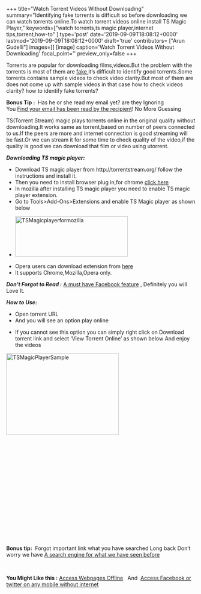 +++
title="Watch Torrent Videos Without Downloading"
summary="Identifying fake torrents is difficult so before downloading we can watch torrents online.To watch torrent videos online install TS Magic Player,"
keywords=["watch torrents,ts magic player,internet tips,torrent,how-to"
]
type='post'
date='2019-09-09T18:08:12+0000'
lastmod='2019-09-09T18:08:12+0000'
draft='true'
contributors= ["Arun Gudelli"]
images=[]
[image]
caption='Watch Torrent Videos Without Downloading'
focal_point=''
preview_only=false
+++








Torrents are popular for downloading films,videos.But the problem with the torrents is most of them are <a title="Fake Facebook profiles" href="https://www.arungudelli.com/2012/10/identify-fake-facebook-profiles.html" target="_blank" rel="noopener">fake </a>it’s difficult to identify good torrents.Some torrents contains sample videos to check video clarity.But most of them are does not come up with sample videos in that case how to check videos clarity? how to identify fake torrents?

<strong>Bonus Tip :</strong>&nbsp;&nbsp;Has he or she read my email yet? are they Ignoring You&nbsp;<a title="find out when your email has been read by the recipient!" href="https://www.arungudelli.com/2012/08/track-who-opened-your-mails-yesware.html" target="_blank" rel="noopener">Find&nbsp;your email has been read by the recipient</a>! No More Guessing

TS(Torrent Stream) magic plays torrents online in the original quality without downloading.It works same as torrent,based on number of peers connected to us.If the peers are more and internet connection is good streaming will be fast.Or we can stream it for some time to check quality of the video,if the quality is good we can download that film or video using utorrent.

<em><strong>Downloading TS magic player:</strong></em>

<ul><li>Download TS magic player from http://torrentstream.org/&nbsp;follow the instructions and install it.</li><li>Then you need to install browser plug in,for chrome <a title="TS Magic player" href="https://chrome.google.com/webstore/detail/ts-magic-player/ochbjojkpcmlfeagbaahkofepalngihg?utm_source=chrome-ntp-icon" target="_blank" rel="nofollow noopener">click here</a></li><li>In mozilla after installing TS magic player you need to enable TS magic player extension.</li><li>Go to Tools&gt;Add-Ons&gt;Extensions and enable TS Magic player as shown below</li></ul>

<ul><li><a href="https://arun-arungudellicom.netdna-ssl.com/wp-content/uploads/2012/10/TSMagicplayerformozilla.png"><img class="aligncenter size-medium wp-image-290" title="TSMagicplayerformozilla" src="https://arun-arungudellicom.netdna-ssl.com/wp-content/uploads/2012/10/TSMagicplayerformozilla-300x107.png" alt="TSMagicplayerformozilla" width="300" height="107" srcset="https://arun-arungudellicom.netdna-ssl.com/wp-content/uploads/2012/10/TSMagicplayerformozilla-300x107.png 300w, https://arun-arungudellicom.netdna-ssl.com/wp-content/uploads/2012/10/TSMagicplayerformozilla-1024x367.png 1024w, https://arun-arungudellicom.netdna-ssl.com/wp-content/uploads/2012/10/TSMagicplayerformozilla.png 1306w" sizes="(max-width: 300px) 100vw, 300px"></a></li></ul>



<ul><li>Opera users can download extension from <a href="https://addons.opera.com/en/extensions/details/ts-magic-player/" target="_blank" rel="nofollow noopener">here</a></li><li>It supports Chrome,Mozilla,Opera only.</li></ul>

<em><strong>Don’t Forgot to Read :</strong></em> <a title="A must have Facebook Feature" href="https://www.arungudelli.com/2012/12/must-have-facebook-feature-definitely-you-will-love-it.html" target="_blank" rel="noopener">A must have Facebook feature</a> ,&nbsp;Definitely you will Love It.

<em><strong>How to Use:</strong></em>

<ul><li>Open torrent URL</li><li>And you will see an option play online</li></ul>

<ul><li>If you cannot see this option you can simply right click on Download torrent link and select ‘View Torrent Online’ as shown below And enjoy the videos</li></ul>









<a href="https://arun-arungudellicom.netdna-ssl.com/wp-content/uploads/2012/10/TSMagicPlayerSample.png"><img class="alignleft size-medium wp-image-293" title="TSMagicPlayerSample" src="https://arun-arungudellicom.netdna-ssl.com/wp-content/uploads/2012/10/TSMagicPlayerSample-300x216.png" alt="TSMagicPlayerSample" width="300" height="216" srcset="https://arun-arungudellicom.netdna-ssl.com/wp-content/uploads/2012/10/TSMagicPlayerSample-300x216.png 300w, https://arun-arungudellicom.netdna-ssl.com/wp-content/uploads/2012/10/TSMagicPlayerSample.png 748w" sizes="(max-width: 300px) 100vw, 300px"></a>

&nbsp;

&nbsp;

&nbsp;

&nbsp;

&nbsp;

&nbsp;

&nbsp;

&nbsp;

&nbsp;

<strong>Bonus tip:</strong>&nbsp; Forgot important link what you have searched Long back Don’t worry we have&nbsp;<a title="A search engine for what we have seen before" href="https://www.arungudelli.com/2012/09/a-search-engine-for-what-we-have-seen-before.html" rel="bookmark">A search engine for what we have seen before</a>

&nbsp;

<strong>You Might Like this&nbsp;:</strong>&nbsp;<a title="Access Webpages Offline" href="https://www.arungudelli.com/2012/08/read-later-fast-chrome-and-mozilla-plug.html" target="_blank" rel="noopener">Access Webpages Offline</a>&nbsp; &nbsp;And &nbsp;<a title="Access Facebook or twitter on any mobile without internet" href="https://www.arungudelli.com/2013/01/access-facebook-on-any-mobile-without-internet-even-from-nokia-1100.html" target="_blank" rel="noopener">Access Facebook or twitter on any mobile without internet</a>

&nbsp;











